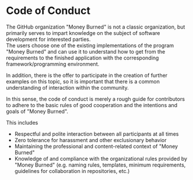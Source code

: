 # Code of Conduct

The GitHub organization "Money Burned" is not a classic organization, but primarily serves to impart knowledge on the subject of software development for interested parties.  
The users choose one of the existing implementations of the program "Money Burned" and can use it to understand how to get from the requirements to the finished application with the corresponding framework/programming environment.  

In addition, there is the offer to participate in the creation of further examples on this topic, so it is important that there is a common understanding of interaction within the community.  

In this sense, the code of conduct is merely a rough guide for contributors to adhere to the basic rules of good cooperation and the intentions and goals of "Money Burned".  

This includes  
- Respectful and polite interaction between all participants at all times
- Zero tolerance for harassment and other exclusionary behavior
- Maintaining the professional and content-related context of "Money Burned"
- Knowledge of and compliance with the organizational rules provided by "Money Burned" (e.g. naming rules, templates, minimum requirements, guidelines for collaboration in repositories, etc.)
